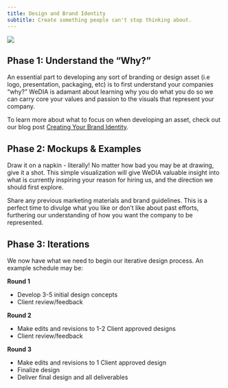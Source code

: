 ```yaml
---
title: Design and Brand Identity
subtitle: Create something people can't stop thinking about.
---
```


![](/images/design/process.gif)

## Phase 1: Understand the “Why?”

An essential part to developing any sort of branding or design asset (i.e logo,
presentation, packaging, etc) is to first understand your companies “why?”
WeDIA is adamant about learning why you do what you do so we can carry core your
values and passion to the visuals that represent your company. 

To learn more about what to focus on when developing an asset, check out our
blog post [Creating Your Brand Identity](/blog/brand-identity).

## Phase 2: Mockups & Examples

Draw it on a napkin - literally! No matter how bad you may be at drawing, give
it a shot. This simple visualization will give WeDIA valuable insight into what
is currently inspiring your reason for hiring us, and the direction we should
first explore. 

Share any previous marketing materials and brand guidelines. This is a perfect
time to divulge what you like or don’t like about past efforts, furthering our
understanding of how you want the company to be represented.

## Phase 3: Iterations

We now have what we need to begin our iterative design process. An example
schedule may be:

**Round 1**
* Develop 3-5 initial design concepts
* Client review/feedback

**Round 2**

* Make edits and revisions to 1-2 Client approved designs
* Client review/feedback

**Round 3**

* Make edits and revisions to 1 Client approved design
* Finalize design
* Deliver final design and all deliverables

